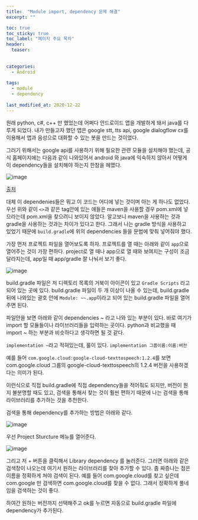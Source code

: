 ```yaml
---
title:  "Module import, dependency 문제 해결"
excerpt: ""

toc: true
toc_sticky: true
toc_label: "페이지 주요 목차"
header:
  teaser: 
  
  
categories:
  - Android
  
tags:
  - module
  - dependency
  
last_modified_at: 2020-12-22
---
```


원래 python, c#, c++ 만 했었는데 어쩌다 안드로이드 앱을 개발하게 돼서 java를 다루게 되었다. 내가 만들고자 했던 앱은 google stt, tts api, google dialogflow cx를 이용해서 앱과 음성으로 대화할 수 있는
봇을 만드는 것이었다.

그러기 위해서는 google api를 사용하기 위해 필요한 관련 모듈을 설치해야 했는데, 공식 홈페이지에는 다음과 같이 나와있어서 android 와 java에 익숙하지 않아서 어떻게 이 dependency들을 설치해야 하는지 한참을 헤맸다.

![image](https://user-images.githubusercontent.com/41438361/102839732-841ead80-4444-11eb-9e40-1cf23b41f0cd.png)

[출처](https://cloud.google.com/speech-to-text/docs/quickstart-client-libraries)

대체 이 dependenies들은 뭐고 이 코드는 어디에 넣는 것이며 아는 게 하나도 없었다. 우선 위와 같이 `<>`과 같은 tag안에 있는 애들은 maven을 사용할 경우 pom.xml에 넣으라는데 pom.xml을 찾으려니 보이지 않았다.
알고보니 maven을 사용하는 것과 gradle을 사용하는 것과는 차이가 있다고 한다. 그래서 나는 gradle 방식을 사용하고 있었기 때문에 `build.gradle`에 위의 dependencies 들을 문법에 맞춰 넣어줘야 했다.

가장 먼저 프로젝트 파일을 열어보도록 하자. 프로젝트를 열 때는 아래와 같이 `app`으로 열어주는 것이 가장 편하다. project로 열 때나 app으로 열 때와 보여지는 구성이 조금 달라지는데, app일 때 app/gradle 잘 
나눠서 보기 좋다.

![image](https://user-images.githubusercontent.com/41438361/102840104-600f9c00-4445-11eb-8eb8-71202848cf25.png)

build.gradle 파일은 저 디렉토리 목록의 거북이 아이콘이 있고 `Gradle Scripts` 라고 되어 있는 곳에 있다. build.gradle 파일이 두 개 이상이 나올 수 있는데, build.gradle 뒤에 나와있는 괄호 안에
`Module: ~~.app`이라고 되어 있는 build.gradle 파일을 열어주면 된다.

파일안을 보면 아래와 같이 dependencies ~ 라고 나와 있는 부분이 있다. 바로 여기가 import 할 모듈들이나 라이브러리들을 입력하는 곳이다. python과 비교했을 때 import ~ 하는 부분과 비슷하다고 생각하면 될 것 같다.

`implementation ~`라고 적혀있는데, 룰이 있다. `implementation 그룹이름:이름:버전`

예를 들어 `com.google.cloud:google-cloud-texttospeech:1.2.4`를 보면 com.google.cloud 그룹의 google-cloud-texttospeech의 1.2.4 버전을 사용하겠다는 의미가 된다.

이런식으로 직접 build.gradle에 직접 dependency들을 적어줘도 되지만, 버전이 뭔지 불분명할 때도 있고, 검색을 통해서 찾는 것이 훨씬 편하기 때문에 나는 검색을 통해 라이브러리를 추가하는 것을 추천한다.

검색을 통해 dependency를 추가하는 방법은 아래와 같다.

![image](https://user-images.githubusercontent.com/41438361/102840821-05773f80-4447-11eb-9e20-551ab131c9da.png)

우선 Project Sturcture 메뉴를 열어준다. 

![image](https://user-images.githubusercontent.com/41438361/102840932-47a08100-4447-11eb-839f-47767b07e299.png)

그리고 저 + 버튼을 클릭해서 Library dependency 를 눌러준다. 그러면 아래와 같은 검색창이 나오는데 여기서 원하는 라이브러리를 찾아 추가할 수 있다. 좀 짜증나는 점은 이름을 정확하게 쳐야 검색이 된다.
예를 들어 com.google.cloud를 찾고 싶은데 com.google 만 검색하면 com.google.cloud를 찾을 수 없다. 그래서 정확하게 풀네임을 검색하는 것이 좋다.

하여간 원하는 버전까지 선택해주고 ok를 누르면 자동으로 build.gradle 파일에 dependency가 추가된다. 
